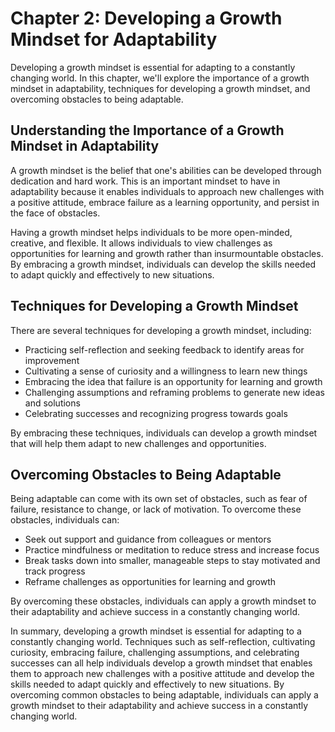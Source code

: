 Chapter 2: Developing a Growth Mindset for Adaptability
=======================================================

Developing a growth mindset is essential for adapting to a constantly changing world. In this chapter, we'll explore the importance of a growth mindset in adaptability, techniques for developing a growth mindset, and overcoming obstacles to being adaptable.

Understanding the Importance of a Growth Mindset in Adaptability
----------------------------------------------------------------

A growth mindset is the belief that one's abilities can be developed through dedication and hard work. This is an important mindset to have in adaptability because it enables individuals to approach new challenges with a positive attitude, embrace failure as a learning opportunity, and persist in the face of obstacles.

Having a growth mindset helps individuals to be more open-minded, creative, and flexible. It allows individuals to view challenges as opportunities for learning and growth rather than insurmountable obstacles. By embracing a growth mindset, individuals can develop the skills needed to adapt quickly and effectively to new situations.

Techniques for Developing a Growth Mindset
------------------------------------------

There are several techniques for developing a growth mindset, including:

* Practicing self-reflection and seeking feedback to identify areas for improvement
* Cultivating a sense of curiosity and a willingness to learn new things
* Embracing the idea that failure is an opportunity for learning and growth
* Challenging assumptions and reframing problems to generate new ideas and solutions
* Celebrating successes and recognizing progress towards goals

By embracing these techniques, individuals can develop a growth mindset that will help them adapt to new challenges and opportunities.

Overcoming Obstacles to Being Adaptable
---------------------------------------

Being adaptable can come with its own set of obstacles, such as fear of failure, resistance to change, or lack of motivation. To overcome these obstacles, individuals can:

* Seek out support and guidance from colleagues or mentors
* Practice mindfulness or meditation to reduce stress and increase focus
* Break tasks down into smaller, manageable steps to stay motivated and track progress
* Reframe challenges as opportunities for learning and growth

By overcoming these obstacles, individuals can apply a growth mindset to their adaptability and achieve success in a constantly changing world.

In summary, developing a growth mindset is essential for adapting to a constantly changing world. Techniques such as self-reflection, cultivating curiosity, embracing failure, challenging assumptions, and celebrating successes can all help individuals develop a growth mindset that enables them to approach new challenges with a positive attitude and develop the skills needed to adapt quickly and effectively to new situations. By overcoming common obstacles to being adaptable, individuals can apply a growth mindset to their adaptability and achieve success in a constantly changing world.
